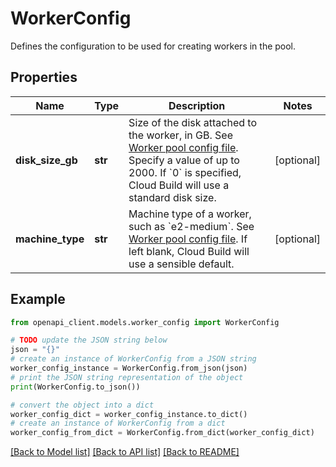 # WorkerConfig

Defines the configuration to be used for creating workers in the pool.

## Properties

Name | Type | Description | Notes
------------ | ------------- | ------------- | -------------
**disk_size_gb** | **str** | Size of the disk attached to the worker, in GB. See [Worker pool config file](https://cloud.google.com/build/docs/private-pools/worker-pool-config-file-schema). Specify a value of up to 2000. If &#x60;0&#x60; is specified, Cloud Build will use a standard disk size. | [optional] 
**machine_type** | **str** | Machine type of a worker, such as &#x60;e2-medium&#x60;. See [Worker pool config file](https://cloud.google.com/build/docs/private-pools/worker-pool-config-file-schema). If left blank, Cloud Build will use a sensible default. | [optional] 

## Example

```python
from openapi_client.models.worker_config import WorkerConfig

# TODO update the JSON string below
json = "{}"
# create an instance of WorkerConfig from a JSON string
worker_config_instance = WorkerConfig.from_json(json)
# print the JSON string representation of the object
print(WorkerConfig.to_json())

# convert the object into a dict
worker_config_dict = worker_config_instance.to_dict()
# create an instance of WorkerConfig from a dict
worker_config_from_dict = WorkerConfig.from_dict(worker_config_dict)
```
[[Back to Model list]](../README.md#documentation-for-models) [[Back to API list]](../README.md#documentation-for-api-endpoints) [[Back to README]](../README.md)


